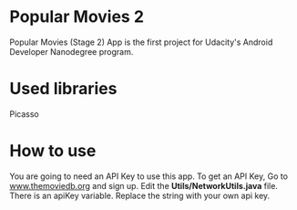# Popular Movies 2
Popular Movies (Stage 2) App is the first project for Udacity's Android Developer Nanodegree program.

# Used libraries
Picasso
# How to use
You are going to need an API Key to use this app. To get an API Key, Go to www.themoviedb.org and sign up.
Edit the **Utils/NetworkUtils.java** file. There is an apiKey variable. Replace the string with your own api key.
